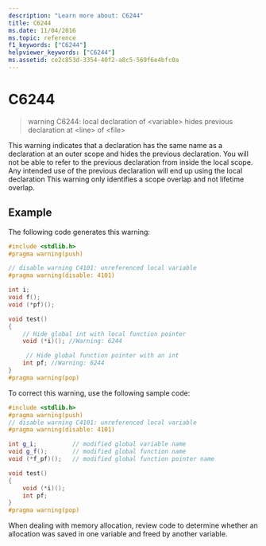 ```yaml
---
description: "Learn more about: C6244"
title: C6244
ms.date: 11/04/2016
ms.topic: reference
f1_keywords: ["C6244"]
helpviewer_keywords: ["C6244"]
ms.assetid: ce2c853d-3354-40f2-a8c5-569f6e4bfc0a
---
```

# C6244

> warning C6244: local declaration of \<variable> hides previous declaration at \<line> of \<file>

This warning indicates that a declaration has the same name as a declaration at an outer scope and hides the previous declaration. You will not be able to refer to the previous declaration from inside the local scope. Any intended use of the previous declaration will end up using the local declaration This warning only identifies a scope overlap and not lifetime overlap.

## Example

The following code generates this warning:

```cpp
#include <stdlib.h>
#pragma warning(push)

// disable warning C4101: unreferenced local variable
#pragma warning(disable: 4101)

int i;
void f();
void (*pf)();

void test()
{
    // Hide global int with local function pointer
    void (*i)(); //Warning: 6244

     // Hide global function pointer with an int
    int pf; //Warning: 6244
}
#pragma warning(pop)
```

To correct this warning, use the following sample code:

```cpp
#include <stdlib.h>
#pragma warning(push)
// disable warning C4101: unreferenced local variable
#pragma warning(disable: 4101)

int g_i;          // modified global variable name
void g_f();       // modified global function name
void (*f_pf)();   // modified global function pointer name

void test()
{
    void (*i)();
    int pf;
}
#pragma warning(pop)
```

When dealing with memory allocation, review code to determine whether an allocation was saved in one variable and freed by another variable.
